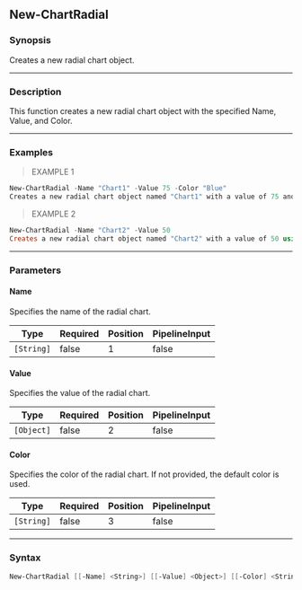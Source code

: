 New-ChartRadial
---------------

### Synopsis
Creates a new radial chart object.

---

### Description

This function creates a new radial chart object with the specified Name, Value, and Color.

---

### Examples
> EXAMPLE 1

```PowerShell
New-ChartRadial -Name "Chart1" -Value 75 -Color "Blue"
Creates a new radial chart object named "Chart1" with a value of 75 and a blue color.
```
> EXAMPLE 2

```PowerShell
New-ChartRadial -Name "Chart2" -Value 50
Creates a new radial chart object named "Chart2" with a value of 50 using the default color.
```

---

### Parameters
#### **Name**
Specifies the name of the radial chart.

|Type      |Required|Position|PipelineInput|
|----------|--------|--------|-------------|
|`[String]`|false   |1       |false        |

#### **Value**
Specifies the value of the radial chart.

|Type      |Required|Position|PipelineInput|
|----------|--------|--------|-------------|
|`[Object]`|false   |2       |false        |

#### **Color**
Specifies the color of the radial chart. If not provided, the default color is used.

|Type      |Required|Position|PipelineInput|
|----------|--------|--------|-------------|
|`[String]`|false   |3       |false        |

---

### Syntax
```PowerShell
New-ChartRadial [[-Name] <String>] [[-Value] <Object>] [[-Color] <String>] [<CommonParameters>]
```
